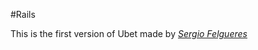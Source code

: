 #Rails

This is the first version of Ubet made by [*Sergio Felgueres*](https://twitter.com/sfelgueres)